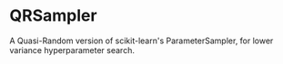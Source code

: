 # QRSampler
A Quasi-Random version of scikit-learn's ParameterSampler, for lower variance hyperparameter search.
